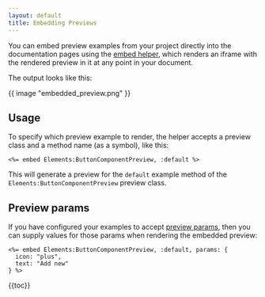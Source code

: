 ```yaml
---
layout: default
title: Embedding Previews
---
```


You can embed preview examples from your project directly into the documentation pages using the [embed helper](/guide/pages/variables#method-embed), which renders an iframe with the rendered preview in it at any point in your document.

The output looks like this:

{{ image "embedded_preview.png" }}

## Usage

To specify which preview example to render, the helper accepts a preview class and a method name (as a symbol), like this:

```erb
<%= embed Elements:ButtonComponentPreview, :default %>
```

This will generate a preview for the `default` example method of the `Elements:ButtonComponentPreview` preview class.

## Preview params

If you have configured your examples to accept [preview params](/guide/previews/params), then you can supply values for those params when rendering the embedded preview:

```erb
<%= embed Elements:ButtonComponentPreview, :default, params: {
  icon: "plus",
  text: "Add new"
} %>
```

{{toc}}